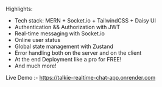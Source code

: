 Highlights:

- Tech stack: MERN + Socket.io + TailwindCSS + Daisy UI
- Authentication && Authorization with JWT
- Real-time messaging with Socket.io
- Online user status
- Global state management with Zustand
- Error handling both on the server and on the client
- At the end Deployment like a pro for FREE!
- And much more!


Live Demo :- https://talkie-realtime-chat-app.onrender.com
